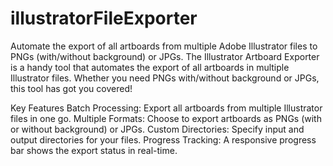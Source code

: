 # illustratorFileExporter
Automate the export of all artboards from multiple Adobe Illustrator files to PNGs (with/without background) or JPGs.
The Illustrator Artboard Exporter is a handy tool that automates the export of all artboards in multiple Illustrator files. Whether you need PNGs with/without background or JPGs, this tool has got you covered!

Key Features
Batch Processing: Export all artboards from multiple Illustrator files in one go.
Multiple Formats: Choose to export artboards as PNGs (with or without background) or JPGs.
Custom Directories: Specify input and output directories for your files.
Progress Tracking: A responsive progress bar shows the export status in real-time.
